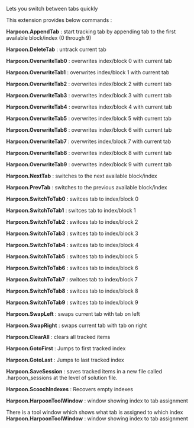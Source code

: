 
Lets you switch between tabs quickly

This extension provides below commands : 

**Harpoon.AppendTab**  : start tracking tab by appending tab to the first available block/index (0  through  9)

**Harpoon.DeleteTab**  : untrack current tab

**Harpoon.OverwriteTab0**  : overwrites index/block 0 with current tab

**Harpoon.OverwriteTab1**  : overwrites index/block 1 with current tab

**Harpoon.OverwriteTab2**  : overwrites index/block 2 with current tab

**Harpoon.OverwriteTab3**  : overwrites index/block 3 with current tab

**Harpoon.OverwriteTab4**  : overwrites index/block 4 with current tab

**Harpoon.OverwriteTab5**  : overwrites index/block 5 with current tab

**Harpoon.OverwriteTab6**  : overwrites index/block 6 with current tab

**Harpoon.OverwriteTab7**  : overwrites index/block 7 with current tab

**Harpoon.OverwriteTab8**  : overwrites index/block 8 with current tab

**Harpoon.OverwriteTab9**  : overwrites index/block 9 with current tab

**Harpoon.NextTab**  : switches to the next available block/index

**Harpoon.PrevTab**  : switches to the previous available block/index

**Harpoon.SwitchToTab0**  : switces tab to index/block 0

**Harpoon.SwitchToTab1**  : switces tab to index/block 1

**Harpoon.SwitchToTab2**  : switces tab to index/block 2

**Harpoon.SwitchToTab3**  : switces tab to index/block 3

**Harpoon.SwitchToTab4**  : switces tab to index/block 4

**Harpoon.SwitchToTab5**  : switces tab to index/block 5

**Harpoon.SwitchToTab6**  : switces tab to index/block 6

**Harpoon.SwitchToTab7**  : switces tab to index/block 7

**Harpoon.SwitchToTab8**  : switces tab to index/block 8

**Harpoon.SwitchToTab9**  : switces tab to index/block 9

**Harpoon.SwapLeft**  : swaps current tab with tab on left

**Harpoon.SwapRight**  : swaps current tab with tab on right


**Harpoon.ClearAll**  : clears all tracked items


**Harpoon.GotoFirst**  : Jumps to first tracked index

**Harpoon.GotoLast**  : Jumps to last tracked index

**Harpoon.SaveSession**  : saves tracked items in a new file called .harpoon_sessions at the level of solution file. 

**Harpoon.ScoochIndexes**  : Recovers empty indexes

**Harpoon.HarpoonToolWindow**  : window showing index to tab assignment

There is a tool window which shows what tab is assigned to which index
**Harpoon.HarpoonToolWindow** : window showing index to tab assignment


